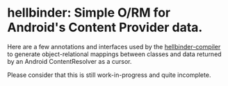 # hellbinder: Simple O/RM for Android's Content Provider data.

Here are a few annotations and interfaces used by the 
[hellbinder-compiler](https://github.io/DarkEspresso/hellbinder-compiler) to 
generate object-relational mappings between classes and data returned by an
Android ContentResolver as a cursor.

Please consider that this is still work-in-progress and quite incomplete.
